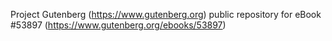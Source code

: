 Project Gutenberg (https://www.gutenberg.org) public repository for
eBook #53897 (https://www.gutenberg.org/ebooks/53897)
